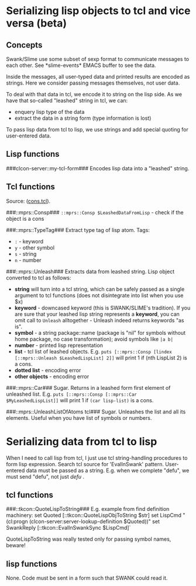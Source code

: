 # Serializing lisp objects to tcl and vice versa (beta) #

## Concepts 

Swank/Slime use some subset of sexp format to communicate messages to each other. See \*slime-events\* EMACS buffer to see the data. 

Inside the messages, all user-typed data and printed results are encoded as strings. Here we consider passing messages themselves, not user data. 

To deal with that data in tcl, we encode it to string on the lisp side. As we have that so-called "leashed" string in tcl, we can: 

- enquery lisp type of the data
- extract the data in a string form (type information is lost)

To pass lisp data from tcl to lisp, we use strings and add special quoting for user-entered data.

## Lisp functions ##

###clcon-server::my-tcl-form###
Encodes lisp data into a "leashed" string. 

## Tcl functions ##
Source: ([cons.tcl](../cons.tcl)). 

###::mprs::Consp###
`::mprs::Consp $LeashedDataFromLisp` - check if the object is a cons

###::mprs::TypeTag###
Extract type tag of lisp atom. 
Tags:

- `:` - keyword
- `y` - other symbol 
- `s` - string
- `n` - number

###::mprs::Unleash###
Extracts data from leashed string. Lisp object converted to tcl as follows:

- **string** will turn into a tcl string, which can be safely passed as a single argument to tcl functions (does not disintegrate into list when you use $x)
- **keyword** - downcased keyword (this is SWANK/SLIME's tradition). If you are sure that your leashed lisp string represents a **keyword**, you can omit call to `Unleash` alltogether - Unleash indeed returns keywords "as is".
- **symbol** - a string package::name (package is "nil" for symbols without home package, no case transformation); avoid symbols like `|a b|`
- **number** - printed lisp representation
- **list** - tcl list of leashed objects. E.g. `puts [::mprs::Consp [lindex [::mprs::Unleash $LeashedLispList] 2]]` will print 1 if (nth LispList 2) is a cons. 
- **dotted list** - encoding error
- **other objects** - encoding error 

###::mprs::Car###
Sugar. Returns in a leashed form first element of unleashed list. E.g. `puts [::mprs::Consp [::mprs::Car $MyLeashedLispList]]` will print 1 if `(car lisp-list)` is a cons. 

###::mprs::UnleashListOfAtoms tcl###
Sugar. Unleashes the list and all its elements. Useful when you have list of symbols or numbers.


# Serializing data from tcl to lisp #
When I need to call lisp from tcl, I just use tcl string-handling procedures to form lisp expression. Search tcl source for 'EvalInSwank' pattern. User-entered data must be passed as a string. E.g. when we complete "defu", we must send "defu", not just *defu* . 

## tcl functions ##
###::tkcon::QuoteLispToString###
E.g. example from find definition machinery: 
    set Quoted [::tkcon::QuoteLispObjToString $str]
    set LispCmd "(cl:progn (clcon-server:server-lookup-definition $Quoted))"
    set SwankReply [::tkcon::EvalInSwankSync $LispCmd]`

QuoteLispToString was really tested only for passing symbol names, beware!

## lisp functions ##
None. Code must be sent in a form such that SWANK could read it.


